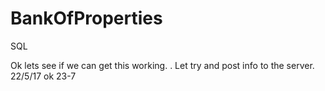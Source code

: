 # BankOfProperties
SQL

Ok lets see if we can get this working. .
Let try and post info to the server. 22/5/17
ok 23-7
